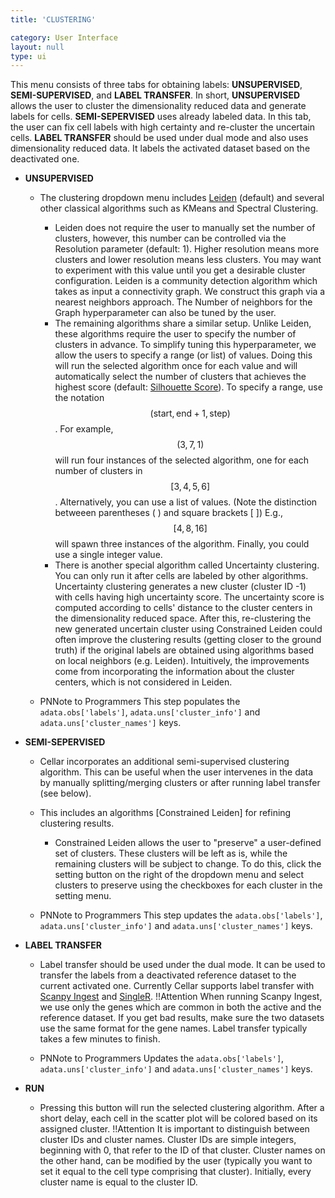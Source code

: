 ```yaml
---
title: 'CLUSTERING'

category: User Interface
layout: null
type: ui
---
```

This menu consists of three tabs for obtaining labels: **UNSUPERVISED**, **SEMI-SUPERVISED**, and **LABEL TRANSFER**. In short, **UNSUPERVISED** allows the user to cluster the dimensionality reduced data and generate labels for cells. **SEMI-SEPERVISED** uses already labeled data. In this tab, the user can fix cell labels with high certainty and re-cluster the uncertain cells. **LABEL TRANSFER** should be used under dual mode and also uses dimensionality reduced data. It labels the activated dataset based on the deactivated one.



* **UNSUPERVISED**
    * The clustering dropdown menu includes
    [Leiden](https://www.nature.com/articles/s41598-019-41695-z) (default)
    and several other classical algorithms such as KMeans and Spectral
    Clustering.
      * Leiden does not require the user to manually set the number
        of clusters, however, this number can be controlled via the
        <span class='mbox'>Resolution</span>
        parameter (default: 1). Higher resolution means more clusters and lower
        resolution means less clusters. You may want to experiment with this
        value until you get a desirable cluster configuration. Leiden is a
        community detection algorithm which takes as input a connectivity graph.
        We construct this graph via a nearest neighbors approach. The
        <span class='mbox'>Number of neighbors for the Graph</span> hyperparameter can also
        be tuned by the user.
      * The remaining algorithms share a similar setup. Unlike Leiden, these
        algorithms require the user to specify the number of clusters in advance.
        To simplify tuning this hyperparameter, we allow the users to specify
        a range (or list) of values. Doing this will run the selected
        algorithm once for each value and will automatically select the number
        of clusters that achieves the highest score (default:
        [Silhouette Score](https://en.wikipedia.org/wiki/Silhouette_(clustering))).
        To specify a range, use the notation $$(\text{start}, \text{end}+1,
        \text{step})$$.
        For example, $$(3, 7, 1)$$ will run four instances of the selected
        algorithm, one for each number of clusters in $$[3, 4, 5, 6]$$.
        Alternatively, you can use a list of values. (Note the distinction
        betweeen parentheses ( ) and square brackets [ ]) E.g., $$[4, 8, 16]$$ will
        spawn three instances of the algorithm. Finally, you could use a single
        integer value.
      * There is another special algorithm called Uncertainty clustering. You can only run it after cells are labeled by other algorithms. Uncertainty clustering generates a new cluster (cluster ID -1) with cells having high uncertainty score. The uncertainty score is computed according to cells' distance to the cluster centers in the dimensionality reduced space. After this, re-clustering the new generated uncertain cluster using Constrained Leiden could often improve the clustering results (getting closer to the ground truth) if the original labels are obtained using algorithms based on local neighbors (e.g. Leiden). Intuitively, the improvements come from incorporating the information about the cluster centers, which is not considered in Leiden. 
        
      [//]:# "* An [Ensemble](https://github.com/GGiecold/Cluster_Ensembles) algorithm"
      [//]:# "  based on Hypergraph Partitioning has been added which allows the"
      [//]:# "  selection and integration of several clustering algorithms into an"
      [//]:# "  ensemble."

    * <span class="pn">PN<span class="tooltip">Note to Programmers</span></span>
    This step populates the
    `adata.obs['labels']`, `adata.uns['cluster_info']` and
    `adata.uns['cluster_names']` keys.



* **SEMI-SEPERVISED**
    * Cellar incorporates an additional semi-supervised clustering algorithm.
    This can be useful when the user intervenes in the data by manually
    splitting/merging clusters or after running label transfer (see below).

    * This includes an algorithms [Constrained Leiden] for refining clustering results.
        * Constrained Leiden allows the user to "preserve"
        a user-defined set of clusters. These clusters will be left as is, while
        the remaining clusters will be subject to change. To do this, click the setting button on the right of the dropdown menu and select clusters to preserve using the checkboxes for each cluster in the setting menu. 

    * <span class="pn">PN<span class="tooltip">Note to Programmers</span></span>
    This step updates the `adata.obs['labels']`, `adata.uns['cluster_info']` and
    `adata.uns['cluster_names']` keys.

* **LABEL TRANSFER**
  * Label transfer should be used under the dual mode. It can be used to transfer
    the labels from a deactivated reference dataset 
    to the current activated one. Currently Cellar supports label transfer with
    [Scanpy Ingest](https://scanpy-tutorials.readthedocs.io/en/latest/integrating-data-using-ingest.html)
    and [SingleR](https://bioconductor.org/packages/devel/bioc/vignettes/SingleR/inst/doc/SingleR.html).
    <span class="warn">!!<span class="tooltip">Attention</span></span>
    When running Scanpy Ingest, we use only
    the genes which are common in both the active and the reference dataset.
    If you get bad results, make sure the two datasets use the same format
    for the gene names. Label transfer typically takes a few minutes to finish.

  * <span class="pn">PN<span class="tooltip">Note to Programmers</span></span>
    Updates the `adata.obs['labels']`, `adata.uns['cluster_info']` and
    `adata.uns['cluster_names']` keys.


* **<span class='mbutton'>RUN</span>**
    * Pressing this button will run the selected clustering algorithm. After
    a short delay, each cell in the scatter plot will be colored based on its
    assigned cluster.
    <span class="warn">!!<span class="tooltip">Attention</span></span>
    It is important to
    distinguish between cluster IDs and cluster names. Cluster IDs are simple
    integers, beginning with 0, that refer to the ID of that cluster.
    Cluster names on the other hand, can be
    modified by the user (typically you want to set it equal to the cell
    type comprising that cluster). Initially, every cluster name is
    equal to the cluster ID.